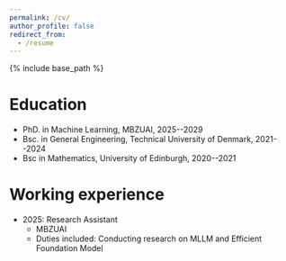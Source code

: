 ```yaml
---
permalink: /cv/
author_profile: false
redirect_from:
  - /resume
---
```


{% include base_path %}

Education
======
* PhD. in Machine Learning, MBZUAI, 2025--2029
* Bsc. in General Engineering, Technical University of Denmark, 2021--2024
* Bsc in Mathematics, University of Edinburgh, 2020--2021

Working experience
======

* 2025: Research Assistant
  * MBZUAI
  * Duties included: Conducting research on MLLM and Efficient Foundation Model